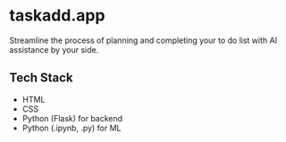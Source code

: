 # taskadd.app
Streamline the process of planning and completing your to do list with AI assistance by your side.

## Tech Stack
- HTML
- CSS
- Python (Flask) for backend
- Python (.ipynb, .py) for ML
